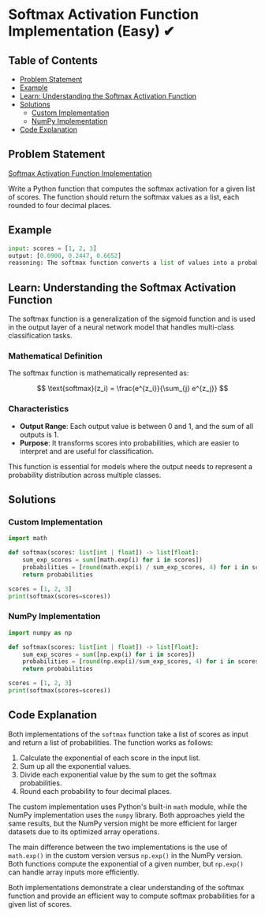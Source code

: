# Softmax Activation Function Implementation (Easy) ✔

## Table of Contents

- [Problem Statement](#problem-statement)
- [Example](#example)
- [Learn: Understanding the Softmax Activation Function](#learn-understanding-the-softmax-activation-function)
- [Solutions](#solutions)
  - [Custom Implementation](#custom-implementation)
  - [NumPy Implementation](#numpy-implementation)
- [Code Explanation](#code-explanation)

## Problem Statement

[Softmax Activation Function Implementation](https://www.deep-ml.com/problem/Softmax%20Activation%20Function%20Implementation)

Write a Python function that computes the softmax activation for a given list of scores. The function should return the softmax values as a list, each rounded to four decimal places.

## Example

```python
input: scores = [1, 2, 3]
output: [0.0900, 0.2447, 0.6652]
reasoning: The softmax function converts a list of values into a probability distribution. The probabilities are proportional to the exponential of each element divided by the sum of the exponentials of all elements in the list.
```

## Learn: Understanding the Softmax Activation Function

The softmax function is a generalization of the sigmoid function and is used in the output layer of a neural network model that handles multi-class classification tasks.

### Mathematical Definition

The softmax function is mathematically represented as:

$$
\text{softmax}(z_i) = \frac{e^{z_i}}{\sum_{j} e^{z_j}}
$$

### Characteristics

- **Output Range**: Each output value is between 0 and 1, and the sum of all outputs is 1.
- **Purpose**: It transforms scores into probabilities, which are easier to interpret and are useful for classification.

This function is essential for models where the output needs to represent a probability distribution across multiple classes.

## Solutions

### Custom Implementation

```python
import math

def softmax(scores: list[int | float]) -> list[float]:
    sum_exp_scores = sum([math.exp(i) for i in scores])
    probabilities = [round(math.exp(i) / sum_exp_scores, 4) for i in scores]
    return probabilities

scores = [1, 2, 3]
print(softmax(scores=scores))
```

### NumPy Implementation

```python
import numpy as np

def softmax(scores: list[int | float]) -> list[float]:
    sum_exp_scores = sum([np.exp(i) for i in scores])
    probabilities = [round(np.exp(i)/sum_exp_scores, 4) for i in scores]
    return probabilities

scores = [1, 2, 3]
print(softmax(scores=scores))
```

## Code Explanation

Both implementations of the `softmax` function take a list of scores as input and return a list of probabilities. The function works as follows:

1. Calculate the exponential of each score in the input list.
2. Sum up all the exponential values.
3. Divide each exponential value by the sum to get the softmax probabilities.
4. Round each probability to four decimal places.

The custom implementation uses Python's built-in `math` module, while the NumPy implementation uses the `numpy` library. Both approaches yield the same results, but the NumPy version might be more efficient for larger datasets due to its optimized array operations.

The main difference between the two implementations is the use of `math.exp()` in the custom version versus `np.exp()` in the NumPy version. Both functions compute the exponential of a given number, but `np.exp()` can handle array inputs more efficiently.

Both implementations demonstrate a clear understanding of the softmax function and provide an efficient way to compute softmax probabilities for a given list of scores.
